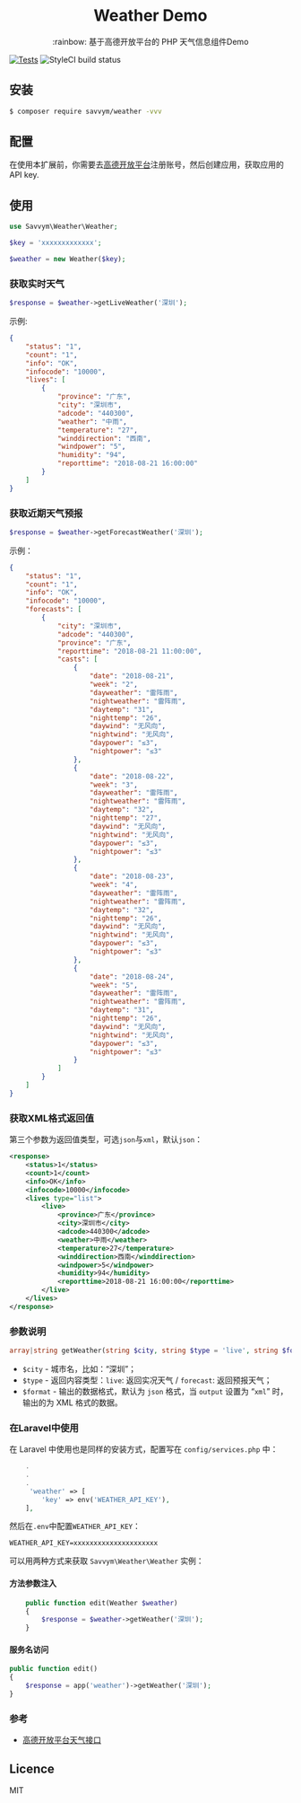 <h1 align="center">Weather Demo</h1>
<p align="center">:rainbow: 基于高德开放平台的 PHP 天气信息组件Demo</p>

[![Tests](https://github.com/savvym/weather/actions/workflows/tests.yml/badge.svg)](https://github.com/savvym/weather/actions/workflows/tests.yml)
![StyleCI build status](https://github.styleci.io/repos/668553666/shield) 
## 安装
```bash
$ composer require savvym/weather -vvv
```
## 配置
在使用本扩展前，你需要去[高德开放平台](https://lbs.amap.com/dev/id/newuser)注册账号，然后创建应用，获取应用的API key.

## 使用
```php
use Savvym\Weather\Weather;

$key = 'xxxxxxxxxxxxx';

$weather = new Weather($key);
```
### 获取实时天气
```php
$response = $weather->getLiveWeather('深圳');
```
示例:
```json
{
    "status": "1",
    "count": "1",
    "info": "OK",
    "infocode": "10000",
    "lives": [
        {
            "province": "广东",
            "city": "深圳市",
            "adcode": "440300",
            "weather": "中雨",
            "temperature": "27",
            "winddirection": "西南",
            "windpower": "5",
            "humidity": "94",
            "reporttime": "2018-08-21 16:00:00"
        }
    ]
}
```
### 获取近期天气预报
```php
$response = $weather->getForecastWeather('深圳');
```
示例：
```json
{
    "status": "1", 
    "count": "1", 
    "info": "OK", 
    "infocode": "10000", 
    "forecasts": [
        {
            "city": "深圳市", 
            "adcode": "440300", 
            "province": "广东", 
            "reporttime": "2018-08-21 11:00:00", 
            "casts": [
                {
                    "date": "2018-08-21", 
                    "week": "2", 
                    "dayweather": "雷阵雨", 
                    "nightweather": "雷阵雨", 
                    "daytemp": "31", 
                    "nighttemp": "26", 
                    "daywind": "无风向", 
                    "nightwind": "无风向", 
                    "daypower": "≤3", 
                    "nightpower": "≤3"
                }, 
                {
                    "date": "2018-08-22", 
                    "week": "3", 
                    "dayweather": "雷阵雨", 
                    "nightweather": "雷阵雨", 
                    "daytemp": "32", 
                    "nighttemp": "27", 
                    "daywind": "无风向", 
                    "nightwind": "无风向", 
                    "daypower": "≤3", 
                    "nightpower": "≤3"
                }, 
                {
                    "date": "2018-08-23", 
                    "week": "4", 
                    "dayweather": "雷阵雨", 
                    "nightweather": "雷阵雨", 
                    "daytemp": "32", 
                    "nighttemp": "26", 
                    "daywind": "无风向", 
                    "nightwind": "无风向", 
                    "daypower": "≤3", 
                    "nightpower": "≤3"
                }, 
                {
                    "date": "2018-08-24", 
                    "week": "5", 
                    "dayweather": "雷阵雨", 
                    "nightweather": "雷阵雨", 
                    "daytemp": "31", 
                    "nighttemp": "26", 
                    "daywind": "无风向", 
                    "nightwind": "无风向", 
                    "daypower": "≤3", 
                    "nightpower": "≤3"
                }
            ]
        }
    ]
}
```
### 获取XML格式返回值
第三个参数为返回值类型，可选`json`与`xml`，默认`json`：
```xml
<response>
    <status>1</status>
    <count>1</count>
    <info>OK</info>
    <infocode>10000</infocode>
    <lives type="list">
        <live>
            <province>广东</province>
            <city>深圳市</city>
            <adcode>440300</adcode>
            <weather>中雨</weather>
            <temperature>27</temperature>
            <winddirection>西南</winddirection>
            <windpower>5</windpower>
            <humidity>94</humidity>
            <reporttime>2018-08-21 16:00:00</reporttime>
        </live>
    </lives>
</response>
```
### 参数说明
```php
array|string getWeather(string $city, string $type = 'live', string $format = 'json')
```
> 
- `$city` - 城市名，比如：“深圳”；
- `$type` - 返回内容类型：`live`: 返回实况天气 / `forecast`: 返回预报天气；
- `$format` - 输出的数据格式，默认为 `json` 格式，当 `output` 设置为 “`xml`” 时，输出的为 XML 格式的数据。

### 在Laravel中使用
在 Laravel 中使用也是同样的安装方式，配置写在 `config/services.php` 中：
```php
    .
    .
    .
     'weather' => [
        'key' => env('WEATHER_API_KEY'),
    ],
```
然后在`.env`中配置`WEATHER_API_KEY`：
```
WEATHER_API_KEY=xxxxxxxxxxxxxxxxxxxxx
```
可以用两种方式来获取 `Savvym\Weather\Weather` 实例：
#### 方法参数注入
```php
    public function edit(Weather $weather) 
    {
        $response = $weather->getWeather('深圳');
    }
```
#### 服务名访问
```php
public function edit() 
{
    $response = app('weather')->getWeather('深圳');
}
```
### 参考
- [高德开放平台天气接口](https://lbs.amap.com/api/webservice/guide/api/weatherinfo/)

## Licence
MIT